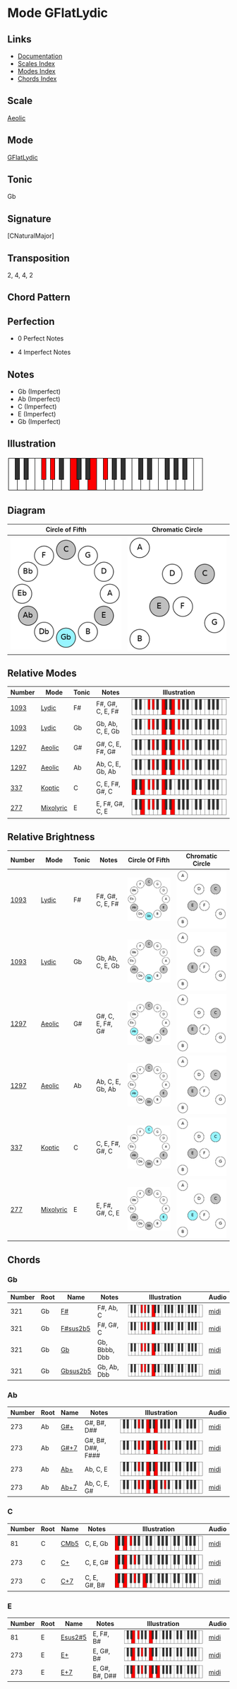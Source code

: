 # Mode GFlatLydic

## Links

- [Documentation](README.md)
- [Scales Index](Scales.md)
- [Modes Index](Modes.md)
- [Chords Index](Chords.md)

## Scale

[Aeolic](ScaleAeolic.md)

## Mode

[GFlatLydic](ModeGFlatLydic.md)

## Tonic

Gb

## Signature

[CNaturalMajor]

## Transposition

2, 4, 4, 2

## Chord Pattern



## Perfection

 - 0 Perfect Notes

 - 4 Imperfect Notes

## Notes

- Gb (Imperfect)
- Ab (Imperfect)
- C (Imperfect)
- E (Imperfect)
- Gb (Imperfect)

## Illustration

![GFlatLydic](ModeGFlatLydic.png)

## Diagram

| Circle of Fifth | Chromatic Circle |
|-----------------|------------------|
| ![GFlatLydic](CircleOfFifthModeGFlatLydic.png) | ![GFlatLydic](ChromaticCircleModeGFlatLydic.png) |
## Relative Modes

| Number | Mode | Tonic | Notes | Illustration |
|--------|------|-------|-------|--------------|
| [1093](https://ianring.com/musictheory/scales/1093) | [Lydic](ModeLydic.md) | F# | F#, G#, C, E, F# | ![FSharpLydic](ModeFSharpLydic.png) |
| [1093](https://ianring.com/musictheory/scales/1093) | [Lydic](ModeLydic.md) | Gb | Gb, Ab, C, E, Gb | ![GFlatLydic](ModeGFlatLydic.png) |
| [1297](https://ianring.com/musictheory/scales/1297) | [Aeolic](ModeAeolic.md) | G# | G#, C, E, F#, G# | ![GSharpAeolic](ModeGSharpAeolic.png) |
| [1297](https://ianring.com/musictheory/scales/1297) | [Aeolic](ModeAeolic.md) | Ab | Ab, C, E, Gb, Ab | ![AFlatAeolic](ModeAFlatAeolic.png) |
| [337](https://ianring.com/musictheory/scales/337) | [Koptic](ModeKoptic.md) | C | C, E, F#, G#, C | ![CNaturalKoptic](ModeCNaturalKoptic.png) |
| [277](https://ianring.com/musictheory/scales/277) | [Mixolyric](ModeMixolyric.md) | E | E, F#, G#, C, E | ![ENaturalMixolyric](ModeENaturalMixolyric.png) |
## Relative Brightness

| Number | Mode | Tonic | Notes | Circle Of Fifth | Chromatic Circle |
|--------|------|-------|-------|-----------------|------------------|
| [1093](https://ianring.com/musictheory/scales/1093) | [Lydic](ModeLydic.md) | F# | F#, G#, C, E, F# | ![FSharpLydic](CircleOfFifthModeFSharpLydic.png) | ![FSharpLydic](ChromaticCircleModeFSharpLydic.png) |
| [1093](https://ianring.com/musictheory/scales/1093) | [Lydic](ModeLydic.md) | Gb | Gb, Ab, C, E, Gb | ![GFlatLydic](CircleOfFifthModeGFlatLydic.png) | ![GFlatLydic](ChromaticCircleModeGFlatLydic.png) |
| [1297](https://ianring.com/musictheory/scales/1297) | [Aeolic](ModeAeolic.md) | G# | G#, C, E, F#, G# | ![GSharpAeolic](CircleOfFifthModeGSharpAeolic.png) | ![GSharpAeolic](ChromaticCircleModeGSharpAeolic.png) |
| [1297](https://ianring.com/musictheory/scales/1297) | [Aeolic](ModeAeolic.md) | Ab | Ab, C, E, Gb, Ab | ![AFlatAeolic](CircleOfFifthModeAFlatAeolic.png) | ![AFlatAeolic](ChromaticCircleModeAFlatAeolic.png) |
| [337](https://ianring.com/musictheory/scales/337) | [Koptic](ModeKoptic.md) | C | C, E, F#, G#, C | ![CNaturalKoptic](CircleOfFifthModeCNaturalKoptic.png) | ![CNaturalKoptic](ChromaticCircleModeCNaturalKoptic.png) |
| [277](https://ianring.com/musictheory/scales/277) | [Mixolyric](ModeMixolyric.md) | E | E, F#, G#, C, E | ![ENaturalMixolyric](CircleOfFifthModeENaturalMixolyric.png) | ![ENaturalMixolyric](ChromaticCircleModeENaturalMixolyric.png) |

## Chords

### Gb

| Number | Root | Name | Notes | Illustration | Audio |
|--------|------|------|-------|--------------|-------|
| 321 | Gb | [F#](ChordFSharpDiminishedFlatThird.md) | F#, Ab, C | ![F#](ChordFSharpDiminishedFlatThirdRootPosition.png) | [midi](ChordFSharpDiminishedFlatThirdRootPosition.mid) |
| 321 | Gb | [F#sus2b5](ChordFSharpSuspendedSecondFlatFifth.md) | F#, G#, C | ![F#sus2b5](ChordFSharpSuspendedSecondFlatFifthRootPosition.png) | [midi](ChordFSharpSuspendedSecondFlatFifthRootPosition.mid) |
| 321 | Gb | [Gb](ChordGFlatDiminishedFlatThird.md) | Gb, Bbbb, Dbb | ![Gb](ChordGFlatDiminishedFlatThirdRootPosition.png) | [midi](ChordGFlatDiminishedFlatThirdRootPosition.mid) |
| 321 | Gb | [Gbsus2b5](ChordGFlatSuspendedSecondFlatFifth.md) | Gb, Ab, Dbb | ![Gbsus2b5](ChordGFlatSuspendedSecondFlatFifthRootPosition.png) | [midi](ChordGFlatSuspendedSecondFlatFifthRootPosition.mid) |

### Ab

| Number | Root | Name | Notes | Illustration | Audio |
|--------|------|------|-------|--------------|-------|
| 273 | Ab | [G#+](ChordGSharpAugmented.md) | G#, B#, D## | ![G#+](ChordGSharpAugmentedRootPosition.png) | [midi](ChordGSharpAugmentedRootPosition.mid) |
| 273 | Ab | [G#+7](ChordGSharpAugmentedAugmentedSeventh.md) | G#, B#, D##, F### | ![G#+7](ChordGSharpAugmentedAugmentedSeventhRootPosition.png) | [midi](ChordGSharpAugmentedAugmentedSeventhRootPosition.mid) |
| 273 | Ab | [Ab+](ChordAFlatAugmented.md) | Ab, C, E | ![Ab+](ChordAFlatAugmentedRootPosition.png) | [midi](ChordAFlatAugmentedRootPosition.mid) |
| 273 | Ab | [Ab+7](ChordAFlatAugmentedAugmentedSeventh.md) | Ab, C, E, G# | ![Ab+7](ChordAFlatAugmentedAugmentedSeventhRootPosition.png) | [midi](ChordAFlatAugmentedAugmentedSeventhRootPosition.mid) |

### C

| Number | Root | Name | Notes | Illustration | Audio |
|--------|------|------|-------|--------------|-------|
| 81 | C | [CMb5](ChordCNaturalMajorFlatFifth.md) | C, E, Gb | ![CMb5](ChordCNaturalMajorFlatFifthRootPosition.png) | [midi](ChordCNaturalMajorFlatFifthRootPosition.mid) |
| 273 | C | [C+](ChordCNaturalAugmented.md) | C, E, G# | ![C+](ChordCNaturalAugmentedRootPosition.png) | [midi](ChordCNaturalAugmentedRootPosition.mid) |
| 273 | C | [C+7](ChordCNaturalAugmentedAugmentedSeventh.md) | C, E, G#, B# | ![C+7](ChordCNaturalAugmentedAugmentedSeventhRootPosition.png) | [midi](ChordCNaturalAugmentedAugmentedSeventhRootPosition.mid) |

### E

| Number | Root | Name | Notes | Illustration | Audio |
|--------|------|------|-------|--------------|-------|
| 81 | E | [Esus2#5](ChordENaturalSuspendedSecondSharpFifth.md) | E, F#, B# | ![Esus2#5](ChordENaturalSuspendedSecondSharpFifthRootPosition.png) | [midi](ChordENaturalSuspendedSecondSharpFifthRootPosition.mid) |
| 273 | E | [E+](ChordENaturalAugmented.md) | E, G#, B# | ![E+](ChordENaturalAugmentedRootPosition.png) | [midi](ChordENaturalAugmentedRootPosition.mid) |
| 273 | E | [E+7](ChordENaturalAugmentedAugmentedSeventh.md) | E, G#, B#, D## | ![E+7](ChordENaturalAugmentedAugmentedSeventhRootPosition.png) | [midi](ChordENaturalAugmentedAugmentedSeventhRootPosition.mid) |

